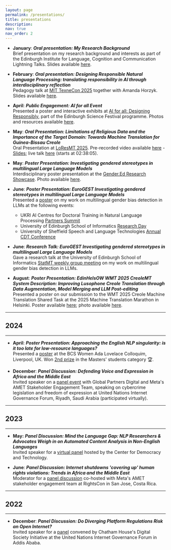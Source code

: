 ```yaml
---
layout: page
permalink: /presentations/
title: presentations
description:
nav: true
nav_order: 2
---
```


<!-- _pages/presentations.md -->

- **January**: **_Oral presentation: My Research Background_**  
  Brief presentation on my research background and interests as part of the Edinburgh Institute for Language, Cognition and Communication Lightning Talks. Slides available [here](https://jacquelinerowe.github.io/assets/img/mybackground.pdf).

- **February**: **_Oral presentation: Designing Responsible Natural Language Processing: translating responsibility in AI through interdisciplinary reflection_**  
  Pedagogy talk at [MIT TexneCon 2025](https://philevents.org/event/show/126054) together with Amanda Horzyk. Slides available [here](https://jacquelinerowe.github.io/assets/img/texne_pres-1.pdf).

- **April**: **_Public Engagement: AI for all Event_**  
  Presented a poster and interactive exhibits at [AI for all: Designing Responsibly](https://www.edinburghscience.co.uk/event/ai-for-all-designing-responsibly/), part of the Edinburgh Science Festival programme. Photos and resources available [here](/science-festival-2025/). 

- **May**: **_Oral Presentation: Limitations of Religious Data and the Importance of the Target Domain: Towards Machine Translation for Guinea-Bissau Creole_**  
  Oral Presentation at [LoResMT 2025](https://sites.google.com/view/loresmt/). Pre-recorded video available [here](https://underline.io/events/484/sessions/19978/lecture/118123-limitations-of-religious-data-and-the-importance-of-the-target-domain-towards-machine-translation-for-guinea-bissau-creole?tab=Video) - [Slides](https://jacquelinerowe.github.io/assets/img/LoResMT2025.pdf); live talk [here](https://us06web.zoom.us/rec/play/6ulyCoNlkYTUhya1A0K1jmEbY0Ev4BIcg06ao38vulVmESCFYJPzD63FwWnvEdxO4zQxFVgQlatItHUG.ApZg_SxYKhE3alEN?eagerLoadZvaPages=&accessLevel=meeting&canPlayFromShare=true&from=share_recording_detail&continueMode=true&componentName=rec-play&originRequestUrl=https%3A%2F%2Fus06web.zoom.us%2Frec%2Fshare%2FP7PEgaz70uLrLK1DvG6PF6ToKFIxbpyBq_E_eKO0ycaA93s4hSqFe52Vt6LoKUHl.phEg7o7yZjaAmW_v) (starts at 02:38:05).

- **May**: **_Poster Presentation: Investigating gendered stereotypes in multilingual Large Language Models_**  
  Interdisciplinary poster presentation at the [Gender.Ed Research Showcase](https://www.sps.ed.ac.uk/news-events/event/gendereds-annual-research-showcase-2025). Photo available [here](https://jacquelinerowe.github.io/assets/img/gender.ed_poster.jpg).

- **June**: **_Poster Presentation: EuroGEST Investigating gendered stereotypes in multilingual Large Language Models_**  
  Presented a [poster](https://jacquelinerowe.github.io/assets/img/eurogest_poster.jpg) on my work on multilingual gender bias detection in LLMs at the following events:  
  - UKRI AI Centres for Doctoral Training in Natural Language Processing [Partners Summit](https://www.eventbrite.co.uk/e/ukri-centres-for-doctoral-training-in-nlp-partners-summit-2025-tickets-1233831596519)  
  - University of Edinburgh School of Informatics [Research Day](https://www.eventbrite.co.uk/e/informatics-research-day-2025-tickets-1368348279539)  
  - University of Sheffield Speech and Language Technologies [Annual CDT Conference](https://slt-cdt.sheffield.ac.uk/annual-conference)  

- **June**: **_Research Talk: EuroGEST Investigating gendered stereotypes in multilingual Large Language Models_**  
  Gave a research talk at the University of Edinburgh School of Informatics [StatMT weekly group meeting](https://www.wiki.ed.ac.uk/spaces/statmt/pages/391735039/Weekly+Group+Meeting) on my work on multilingual gender bias detection in LLMs.

- **August**: **_Poster Presentation: EdinHelsOW WMT 2025 CreoleMT System Description: Improving Lusophone Creole Translation through Data Augmentation, Model Merging and LLM Post-editing_**  
  Presented a poster on our submission to the WMT 2025 Creole Machine Translation Shared Task at the 2025 Machine Translation Marathon in Helsinki. Poster available [here](https://jacquelinerowe.github.io/assets/img/creoles_mt_poster.pdf); photo available [here](https://jacquelinerowe.github.io/assets/img/creoles_MT_photo.jpg).


---
## **2024**
---

- **April**: **_Poster Presentation: Approaching the English NLP singularity: is it too late for low-resource languages?_**  
  Presented a [poster](https://jacquelinerowe.github.io/assets/img/BCS_colloquium_poster.pdf) at the BCS Women Ada Lovelace Colloquim, Liverpool, UK. Won [2nd prize](https://x.com/bcs_lovelace/status/1775922009718804675?lang=en) in the Masters' students category 🏆.

- **December**: **_Panel Discussion: Defending Voice and Expression in Africa and the Middle East_**  
  Invited speaker on a [panel event](https://igf2024.sched.com/event/1sYeR/ws-181-defending-voice-expression-in-africa-and-the-middle-east) with Global Partners Digital and Meta's AMET Stakeholder Engagement Team, speaking on cybercrime legislation and freedom of expression  at United Nations Internet Governance Forum, Riyadh, Saudi Arabia (participated virtually). 

---
## **2023**
---

- **May:** **_Panel Discussion: Mind the Language Gap: NLP Researchers & Advocates Weigh in on Automated Content Analysis in Non-English Languages_**  
  Invited speaker for a [virtual panel](https://cdt.org/insights/mind-the-language-gap-nlp-researchers-advocates-weigh-in-on-automated-content-analysis-in-non-english-languages/) hosted by the Center for Democracy and Technology.
  
- **June**: **_Panel Discussion: Internet shutdowns 'covering up' human rights violations: Trends in Africa and the Middle East_**  
  Moderator for a [panel discussion](https://x.com/GlobalPartnersD/status/1665736747173527553?s=20) co-hosted with Meta's AMET stakeholder engagement team at RightsCon in San Jose, Costa Rica.


---
## **2022**
---

- **December**: **_Panel Discussion: Do Diverging Platform Regulations Risk an Open Internet?_**  
  Invited speaker for a [panel](https://youtu.be/CRY9_P_qkdU?feature=shared&t=1432) convened by Chatham House's Digital Society Initiative at the United Nations Internet Governance Forum in Addis Ababa. 
